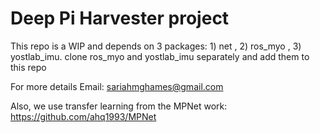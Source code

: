 # Deep Pi Harvester project

This repo is a WIP and depends on 3 packages: 1) net , 2) ros_myo , 3) yostlab_imu. 
clone ros_myo and yostlab_imu separately and add them to this repo

For more details Email: sariahmghames@gmail.com

Also, we use transfer learning  from the MPNet work: https://github.com/ahq1993/MPNet

